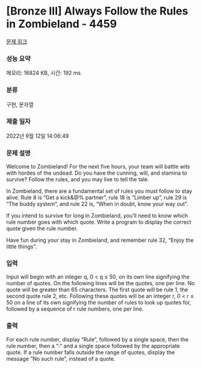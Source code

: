 # [Bronze III] Always Follow the Rules in Zombieland - 4459 

[문제 링크](https://www.acmicpc.net/problem/4459) 

### 성능 요약

메모리: 16824 KB, 시간: 192 ms

### 분류

구현, 문자열

### 제출 일자

2022년 9월 12일 14:06:49

### 문제 설명

<p>Welcome to Zombieland! For the next five hours, your team will battle wits with hordes of the undead. Do you have the cunning, will, and stamina to survive? Follow the rules, and you may live to tell the tale.</p>

<p>In Zombieland, there are a fundamental set of rules you must follow to stay alive. Rule 8 is “Get a kick&@% partner”, rule 18 is “Limber up”, rule 29 is “The buddy system”, and rule 22 is, “When in doubt, know your way out”.</p>

<p>If you intend to survive for long in Zombieland, you’ll need to know which rule number goes with which quote. Write a program to display the correct quote given the rule number.</p>

<p>Have fun during your stay in Zombieland, and remember rule 32, “Enjoy the little things”. </p>

### 입력 

 <p>Input will begin with an integer q, 0 < q ≤ 50, on its own line signifying the number of quotes. On the following lines will be the quotes, one per line. No quote will be greater than 65 characters. The first quote will be rule 1, the second quote rule 2, etc. Following these quotes will be an integer r, 0 < r ≤ 50 on a line of its own signifying the number of rules to look up quotes for, followed by a sequence of r rule numbers, one per line.</p>

### 출력 

 <p>For each rule number, display “Rule”, followed by a single space, then the rule number, then a “:” and a single space followed by the appropriate quote. If a rule number falls outside the range of quotes, display the message “No such rule”, instead of a quote.</p>


